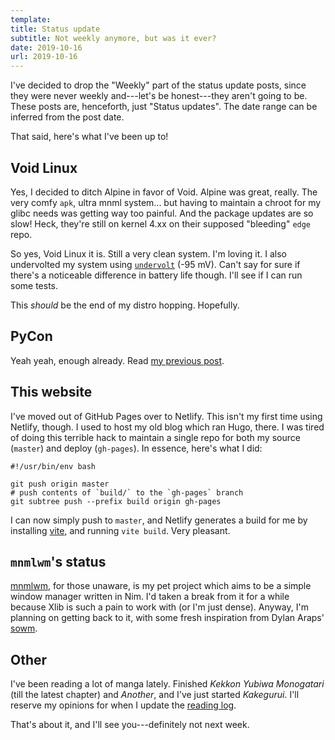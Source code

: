 ```yaml
---
template:
title: Status update
subtitle: Not weekly anymore, but was it ever?
date: 2019-10-16
url: 2019-10-16
---
```


I've decided to drop the "Weekly" part of the status update posts, since
they were never weekly and---let's be honest---they aren't going to be.
These posts are, henceforth, just "Status updates". The date range can
be inferred from the post date.

That said, here's what I've been up to!

## Void Linux

Yes, I decided to ditch Alpine in favor of Void. Alpine was great,
really. The very comfy `apk`, ultra mnml system... but having to
maintain a chroot for my glibc needs was getting way too painful. And
the package updates are so slow! Heck, they're still on kernel 4.xx on
their supposed "bleeding" `edge` repo.

So yes, Void Linux it is. Still a very clean system. I'm loving it.
I also undervolted my system using [`undervolt`](https://github.com/georgewhewell/undervolt)
(-95 mV). Can't say for sure if there's a noticeable difference in
battery life though. I'll see if I can run some tests.

This _should_ be the end of my distro hopping. Hopefully.

## PyCon

Yeah yeah, enough already. Read [my previous post](/blog/pycon-wrap-up).

## This website

I've moved out of GitHub Pages over to Netlify. This isn't my first time
using Netlify, though. I used to host my old blog which ran Hugo, there.
I was tired of doing this terrible hack to maintain a single repo for
both my source (`master`) and deploy (`gh-pages`). In essence, here's
what I did:

```shell
#!/usr/bin/env bash

git push origin master
# push contents of `build/` to the `gh-pages` branch
git subtree push --prefix build origin gh-pages
```

I can now simply push to `master`, and Netlify generates a build for me
by installing [vite](https://github.com/icyphox/vite), and running `vite
build`. Very pleasant.

## `mnmlwm`'s status

[mnmlwm](https://github.com/minimalwm/minimal), for those unaware, is my pet project which aims to be a simple
window manager written in Nim. I'd taken a break from it for a while
because Xlib is such a pain to work with (or I'm just dense). Anyway,
I'm planning on getting back to it, with some fresh inspiration from
Dylan Araps' [sowm](https://github.com/dylanaraps/sowm).

## Other

I've been reading a lot of manga lately. Finished _Kekkon Yubiwa
Monogatari_ (till the latest chapter) and _Another_, and I've just
started _Kakegurui_. I'll reserve my opinions for when I update the
[reading log](/reading).

That's about it, and I'll see you---definitely not next week.
